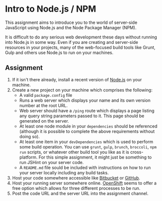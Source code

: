 # Intro to Node.js / NPM

This assignment aims to introduce you to the world of server-side JavaScript using Node.js and the Node Package Manager (NPM).

It is difficult to do any serious web development these days without running into Node.js in some way. Even if you are creating and server-side resources in your projects, many of the web-focused build tools like Grunt, Gulp and others use Node.js to run on your machines.

## Assignment

1. If it isn't there already, install a recent version of [Node.js][nj] on your machine.
2. Create a new project on your machine which comprises the following:
    * A valid `package.config` file
    * Runs a web server which displays your name and its own version number at the root URL.
    * Web server should have a `/ping` route which displays a page listing any query string parameters passed to it. This page should be generated on the server.
    * At least one node module in your `dependencies` should be referenced (although it is possible to complete the above requirements without doing so).
    * At least one item in your `devDependencies` which is used to perform some build operation. You can use `grunt`, `gulp`, `brunch`, `broccoli`, `npm run` scripts, or whatever other build tool you like as it is cross-platform. For this simple assignment, it might just be something to run JSHint on your server code.
    * A `README.md` file sould be included with instructions on how to run your server locally including any build tasks.
3. Host your code somewhere accessible like [Bitbucket][bb] or [GitHub][gh].
4. Host your running server somewhere online. [OpenShift][os] seems to offer a free option which allows for three different processes to be run.
5. Post the code URL and the server URL into the assignment channel.

[os]: https://www.openshift.com/products/pricing/plan-comparison
[bb]: https://bitbucket.org
[gh]: https://github.com
[nj]: https://nodejs.org

